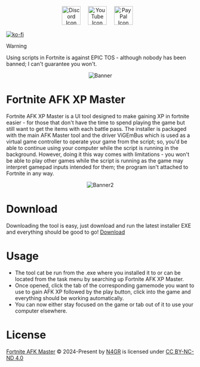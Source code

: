 <div align="center">
  <a href="https://discord.gg/td2rJwcEkT"><img src="https://icons.iconarchive.com/icons/papirus-team/papirus-apps/512/discord-icon.png" height="50" alt="Discord Icon"></a>
  <img width="12"></img>
  <a href="https://www.youtube.com/@N4GR"><img src="https://icons.iconarchive.com/icons/bokehlicia/captiva/128/web-google-youtube-icon.png" height="50" alt="YouTube Icon"></a>
  <img width="12"></img>
  <a href="https://paypal.me/n4gr"><img src="https://upload.wikimedia.org/wikipedia/commons/b/b7/PayPal_Logo_Icon_2014.svg" height="50" alt="PayPal Icon"></a>
  <img width="12"></img>
</div>

[![ko-fi](https://ko-fi.com/img/githubbutton_sm.svg)](https://ko-fi.com/J3J010UMZL)

> [!WARNING]
> Using scripts in Fortnite is against EPIC TOS - although nobody has been banned; I can't guarantee you won't.

<div align = "center"><img src = "https://github.com/N4GR/Fortnite-AFK-XP-Master/blob/main/.github/assets/main_page.png?raw=true" alt = "Banner"></div>

# Fortnite AFK XP Master
Fortnite AFK XP Master is a UI tool designed to make gaining XP in fortnite easier - for those that don't have the time to spend playing the game but still want to get the items with each battle pass. The installer is packaged with the main AFK Master tool and the driver ViGEmBus which is used as a virtual game controller to operate your game from the script; so, you'd be able to continue using your computer while the script is running in the background. However, doing it this way comes with limitations - you won't be able to play other games while the script is running as the game may interpret gamepad inputs intended for them; the program isn't attached to Fortnite in any way.

<div align = "center"><img src = "https://i.imgur.com/ewjEB3L.png" alt = Banner2></div>

# Download
Downloading the tool is easy, just download and run the latest installer EXE and everything should be good to go! [Download](https://github.com/N4GR/Fortnite-AFK-XP-Master/releases/latest)

# Usage
- The tool cat be run from the .exe where you installed it to or can be located from the task menu by searching up Fortnite AFK XP Master.
- Once opened, click the tab of the corresponding gamemode you want to use to gain AFK XP followed by the play button, click into the game and everything should be working automatically.
- You can now either stay focused on the game or tab out of it to use your computer elsewhere.

# License
[Fortnite AFK Master](https://github.com/N4GR/Fortnite-AFK-XP-Master) © 2024-Present by [N4GR](https://github.com/N4GR) is licensed under [CC BY-NC-ND 4.0](https://creativecommons.org/licenses/by-nc-nd/4.0)

